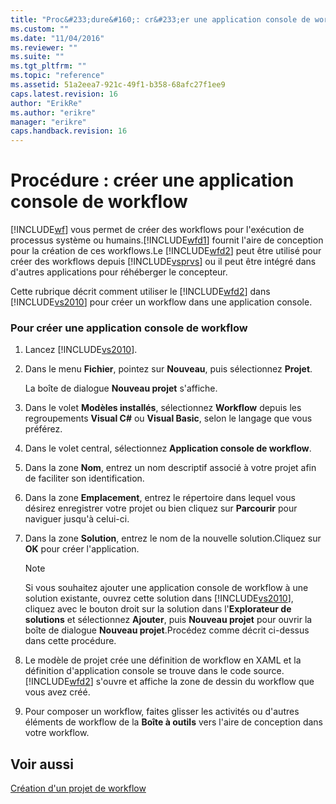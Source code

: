 ```yaml
---
title: "Proc&#233;dure&#160;: cr&#233;er une application console de workflow | Microsoft Docs"
ms.custom: ""
ms.date: "11/04/2016"
ms.reviewer: ""
ms.suite: ""
ms.tgt_pltfrm: ""
ms.topic: "reference"
ms.assetid: 51a2eea7-921c-49f1-b358-68afc27f1ee9
caps.latest.revision: 16
author: "ErikRe"
ms.author: "erikre"
manager: "erikre"
caps.handback.revision: 16
---
```

# Proc&#233;dure&#160;: cr&#233;er une application console de workflow
[!INCLUDE[wf](../workflow-designer/includes/wf_md.md)] vous permet de créer des workflows pour l'exécution de processus système ou humains.[!INCLUDE[wfd1](../workflow-designer/includes/wfd1_md.md)] fournit l'aire de conception pour la création de ces workflows.Le [!INCLUDE[wfd2](../workflow-designer/includes/wfd2_md.md)] peut être utilisé pour créer des workflows depuis [!INCLUDE[vsprvs](../code-quality/includes/vsprvs_md.md)] ou il peut être intégré dans d'autres applications pour réhéberger le concepteur.  
  
 Cette rubrique décrit comment utiliser le [!INCLUDE[wfd2](../workflow-designer/includes/wfd2_md.md)] dans [!INCLUDE[vs2010](../modeling/includes/vs2010_md.md)] pour créer un workflow dans une application console.  
  
### Pour créer une application console de workflow  
  
1.  Lancez [!INCLUDE[vs2010](../modeling/includes/vs2010_md.md)].  
  
2.  Dans le menu **Fichier**, pointez sur **Nouveau**, puis sélectionnez **Projet**.  
  
     La boîte de dialogue **Nouveau projet** s'affiche.  
  
3.  Dans le volet **Modèles installés**, sélectionnez **Workflow** depuis les regroupements **Visual C\#** ou **Visual Basic**, selon le langage que vous préférez.  
  
4.  Dans le volet central, sélectionnez **Application console de workflow**.  
  
5.  Dans la zone **Nom**, entrez un nom descriptif associé à votre projet afin de faciliter son identification.  
  
6.  Dans la zone **Emplacement**, entrez le répertoire dans lequel vous désirez enregistrer votre projet ou bien cliquez sur **Parcourir** pour naviguer jusqu'à celui\-ci.  
  
7.  Dans la zone **Solution**, entrez le nom de la nouvelle solution.Cliquez sur **OK** pour créer l'application.  
  
    > [!NOTE]
    >  Si vous souhaitez ajouter une application console de workflow à une solution existante, ouvrez cette solution dans [!INCLUDE[vs2010](../modeling/includes/vs2010_md.md)], cliquez avec le bouton droit sur la solution dans l'**Explorateur de solutions** et sélectionnez **Ajouter**, puis **Nouveau projet** pour ouvrir la boîte de dialogue **Nouveau projet**.Procédez comme décrit ci\-dessus dans cette procédure.  
  
8.  Le modèle de projet crée une définition de workflow en XAML et la définition d'application console se trouve dans le code source.[!INCLUDE[wfd2](../workflow-designer/includes/wfd2_md.md)] s'ouvre et affiche la zone de dessin du workflow que vous avez créé.  
  
9. Pour composer un workflow, faites glisser les activités ou d'autres éléments de workflow de la **Boîte à outils** vers l'aire de conception dans votre workflow.  
  
## Voir aussi  
 [Création d'un projet de workflow](../workflow-designer/creating-a-workflow-project.md)